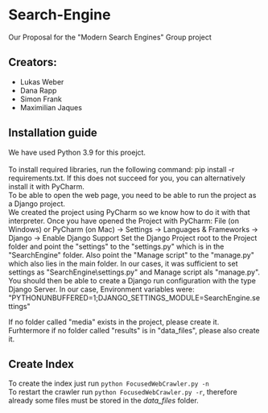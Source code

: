 # Search-Engine
 Our Proposal for the "Modern Search Engines" Group project

## Creators:
 - Lukas Weber
 - Dana Rapp
 - Simon Frank
 - Maximilian Jaques

## Installation guide
We have used Python 3.9 for this proejct. <br>
<br>
To install required libraries, run the following command: pip install -r requirements.txt. If this does not succeed for you, you can alternatively install it with PyCharm. <br>
To be able to open the web page, you need to be able to run the project  as a Django project. <br>
We created the project using PyCharm so we know how to do it with that interpreter.
Once you have opened the Project with PyCharm: File (on Windows) or PyCharm (on Mac) -> Settings -> Languages & Frameworks -> Django -> Enable Django Support
Set the Django Project root to the Project folder and point the "settings" to the "settings.py" which is in the "SearchEngine" folder. Also point the "Manage script" to the "manage.py" which also lies in the main folder. In our cases, it was sufficient to set settings as "SearchEngine\settings.py" and Manage script als "manage.py".
You should then be able to create a Django run configuration with the type Django Server. 
In our case, Environment variables were: "PYTHONUNBUFFERED=1;DJANGO_SETTINGS_MODULE=SearchEngine.settings"

If no folder called "media" exists in the project, please create it. Furhtermore if no folder called "results" is in "data_files", please also create it.

## Create Index

To create the index just run `python FocusedWebCrawler.py -n`\
To restart the crawler run `python FocusedWebCrawler.py -r`, therefore already some files must be stored in the *data_files* folder.
